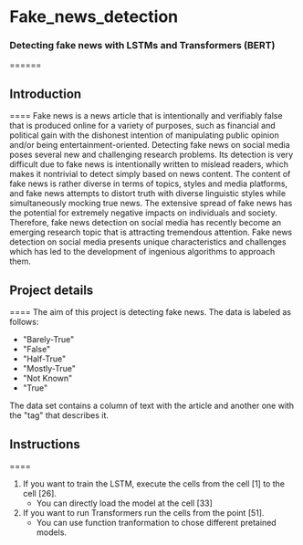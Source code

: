 # Fake_news_detection
### Detecting fake news with LSTMs and Transformers (BERT)
======

## Introduction
====
Fake news is a news article that is intentionally and verifiably false that is produced online for a variety of purposes, such as financial and political gain with the dishonest intention of manipulating public opinion and/or being entertainment-oriented.
Detecting fake news on social media poses several new and challenging research problems. Its detection is very difficult due to fake news is intentionally written to mislead readers, which makes it nontrivial to detect simply based on news content. The content of fake news is rather diverse in terms of topics, styles and media platforms, and fake news attempts to distort truth with diverse linguistic styles while simultaneously mocking true news.
The extensive spread of fake news has the potential for extremely negative impacts on individuals and society. Therefore, fake news detection on social media has recently become an emerging research topic that is attracting tremendous attention. Fake news detection on social media presents unique characteristics and challenges which has led to the development of ingenious algorithms to approach them.


## Project details
====
The aim of this project is detecting fake news. The data is labeled as follows:

* "Barely-True"
* "False"
* "Half-True"
* "Mostly-True"
* "Not Known"
* "True"

The data set contains a column of text with the article and another one with the "tag" that describes it.

## Instructions
====

1. If you want to train the LSTM, execute the cells from the cell [1] to the cell [26].
	* You can directly load the model at the cell [33]
2. If you want to run Transformers run the cells from the point [51].
	* You can use function tranformation to chose different pretained models.

